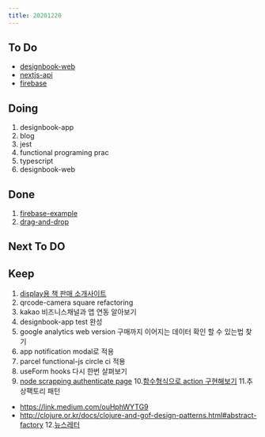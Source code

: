 ```yaml
---
title: 20201220
---
```


## To Do

- [designbook-web](https://github.com/ston0538/designbook-web/projects/3)
- [nextjs-api](https://www.notion.so/khk0613/15-db63af08218243e3a2cf672e9dfe372f)
- [firebase](https://www.notion.so/khk0613/example-206bebc701ef4a8a8d0231df654801b7)

## Doing

1. designbook-app
2. blog
3. jest
4. functional programing prac
5. typescript
6. designbook-web

## Done

1. [firebase-example](https://www.notion.so/khk0613/firebase-emulator-import-export-d58d9b4e8c0e4b189325e3813277b0af)
2. [drag-and-drop](https://www.notion.so/khk0613/drag-and-drop-vanilla-1421380e443c4c36ae083812aa7e4ffe)

## Next To DO

## Keep

1. [display용 책 판매 소개사이트](https://www.notion.so/664d830ecbd64cfd92ec8d22efa725fa)
2. qrcode-camera square refactoring
3. kakao 비즈니스채널과 앱 연동 알아보기
4. designbook-app test 완성
5. google analytics web version 구매까지 이어지는 데이터 확인 할 수 있는법 찾기
6. app notification modal로 적용
7. parcel functional-js circle ci 적용
8. useForm hooks 다시 한번 살펴보기
9. [node scrapping authenticate page](https://www.youtube.com/watch?v=nfbTyKFy6VU) 10.[함수형식으로 action 구현해보기](https://blog.usejournal.com/writing-better-reducers-with-react-and-typescript-3-4-30697b926ada) 11.추상팩토리 패턴

- https://link.medium.com/ouHphWYTG9
- http://clojure.or.kr/docs/clojure-and-gof-design-patterns.html#abstract-factory 12.[뉴스레터](https://www.notion.so/khk0613/e9439b1652ce44eea6ca693497fc006d)
